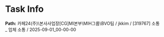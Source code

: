 # Task Info

**Path:** 카페24(주)\본사사업장\[CG]MI본부\MIH그룹\BVO팀 / jkkim / [319767] 소통 _ 업체 소통 / 2025-09-01_00-00-00

